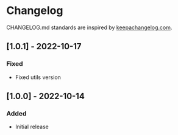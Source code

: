 # Changelog

CHANGELOG.md standards are inspired by [keepachangelog.com](https://keepachangelog.com/en/1.0.0/).

## [1.0.1] - 2022-10-17

### Fixed

- Fixed utils version

## [1.0.0] - 2022-10-14

### Added

- Initial release
